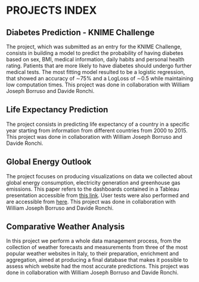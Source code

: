 # PROJECTS INDEX

## Diabetes Prediction - KNIME Challenge
The project, which was submitted as an entry for the KNIME Challenge, consists in building a model to predict the probability of having diabetes based on sex, BMI, medical information, daily habits and personal health rating. Patients that are more likely to have diabetes should undergo further medical tests. The most fitting model resulted to be a logistic regression, that showed an accuracy of ∼75% and a LogLoss of ∼0.5 while maintaining low computation times. This project was done in collaboration with William Joseph Borruso and Davide Ronchi.

## Life Expectancy Prediction
The project consists in predicting life expectancy of a country in a specific year starting from information from different countries from 2000 to 2015. This project was done in collaboration with William Joseph Borruso and Davide Ronchi.

## Global Energy Outlook
The project focuses on producing visualizations on data we collected about global energy consumption, electricity generation and greenhouse gas emissions. This paper refers to the dashboards contained in a Tableau presentation accessible from [this link](https://public.tableau.com/app/profile/davide.ronchi/viz/GlobalEnergyOutlook-Presentazione/Presentazione?publish=yes). User tests were also performed and are accessible from [here](https://public.tableau.com/app/profile/davide.ronchi/viz/GlobalEnergyOutlook-Presentazione/Presentazione?publish=yes). This project was done in collaboration with William Joseph Borruso and Davide Ronchi.

## Comparative Weather Analysis
In this project we perform a whole data management process, from the collection of weather forecasts and measurements from three of the most popular weather websites in Italy, to their preparation, enrichment and aggregation, aimed at producing a final database that makes it possible to assess which website had the most accurate predictions. This project was done in collaboration with William Joseph Borruso and Davide Ronchi.
